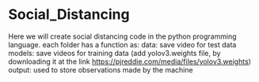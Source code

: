# Social_Distancing

Here we will create social distancing code in the python programming language. each folder has a function as:
data: save video for test data
models: save videos for training data (add yolov3.weights file, by downloading it at the link https://pjreddie.com/media/files/yolov3.weights)
output: used to store observations made by the machine
